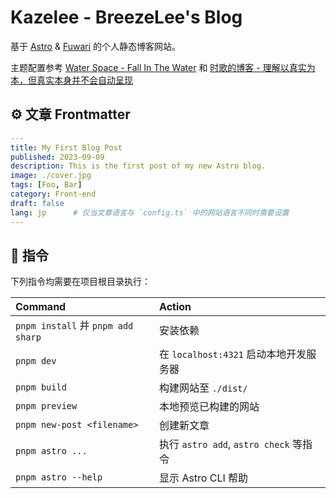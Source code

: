 # Kazelee - BreezeLee's Blog

基于 [Astro](https://astro.build) & [Fuwari](https://github.com/saicaca/fuwari) 的个人静态博客网站。

主题配置参考 [Water Space - Fall In The Water](https://www.waterwater.moe/) 和 [时歌的博客 - 理解以真实为本，但真实本身并不会自动呈现](https://www.lapis.cafe/)

<!-- 吐槽：只有 Water Space 的博客网站可以实现移动端主题不丢失，Fuwari 官方和时歌的博客都有主题丢失的问题。但鉴于 Water Space 自定义页面取消了 TOC 和分类，尝试修改时出现很多问题难以修复，故最终还是选择放弃，不考虑网站对移动端的优化了。 -->

## ⚙️ 文章 Frontmatter

```yaml
---
title: My First Blog Post
published: 2023-09-09
description: This is the first post of my new Astro blog.
image: ./cover.jpg
tags: [Foo, Bar]
category: Front-end
draft: false
lang: jp      # 仅当文章语言与 `config.ts` 中的网站语言不同时需要设置
---
```

## 🧞 指令

下列指令均需要在项目根目录执行：

| Command                           | Action                            |
|:----------------------------------|:----------------------------------|
| `pnpm install` 并 `pnpm add sharp` | 安装依赖                              |
| `pnpm dev`                        | 在 `localhost:4321` 启动本地开发服务器      |
| `pnpm build`                      | 构建网站至 `./dist/`                   |
| `pnpm preview`                    | 本地预览已构建的网站                        |
| `pnpm new-post <filename>`        | 创建新文章                             |
| `pnpm astro ...`                  | 执行 `astro add`, `astro check` 等指令 |
| `pnpm astro --help`               | 显示 Astro CLI 帮助                   |
